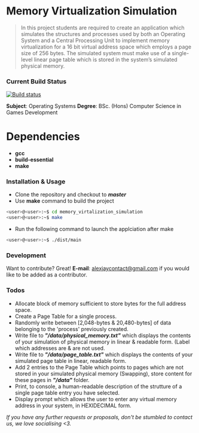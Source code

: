 # Memory Virtualization Simulation

> In this project students are required to create an application which simulates the structures and  processes used by both an Operating System and a Central Processing Unit to implement memory virtualization for a 16 bit virtual address space which employs a page size of 256 bytes. The simulated system must make use of a single-level linear page table which is stored in the system’s simulated physical memory.

### Current Build Status
[![Build status](https://ci.appveyor.com/api/projects/status/9fwk65mjh2lgbr8j?svg=true)](https://ci.appveyor.com/project/Alex-Jay/memory-virtualization-simulaton)

**Subject**: Operating Systems
**Degree**: BSc. (Hons) Computer Science in Games Development

# Dependencies
- **gcc**
- **build-essential**
- **make**

### Installation & Usage

- Clone the repository and checkout to ***master***
- Use **make** command to build the project

```bash
<user>@<user>:~$ cd memory_virtalization_simulation
<user>@<user>:~$ make
```

- Run the following command to launch the applciation after make
```bash
<user>@<user>:~$ ./dist/main
```

### Development

Want to contribute? Great!
**E-mail**: alexjaycontact@gmail.com if you would like to be added as a contributor.

### Todos
- Allocate block of memory sufficient to store bytes for the full address space.
- Create a Page Table for a single process.
- Randomly write between [2,048-bytes & 20,480-bytes] of data belonging to the 'process' previously created.
- Write file to ***"/data/physical_memory.txt"*** which displays the contents of your simulation of physical memory in linear & readable form. (Label which addresses are & are not used.
- Write file to ***"/data/page_table.txt"*** which displays the contents of your simulated page table in linear, readable form.
- Add 2 entries to the Page Table which points to pages which are not stored in your simulated physical memory (Swapping), store content for these pages in ***"/data"*** folder.
- Print, to console, a human-readable description of the strutture of a single page table entry you have selected.
- Display prompt which allows the user to enter any virtual memory address in your system, in HEXIDECIMAL form.

*If you have any further requests or proposals, don't be stumbled to contact us, we love socialising <3.*
